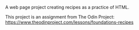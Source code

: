 A web page project creating recipes as a practice of HTML.

This project is an assignment from The Odin Project:<br>
https://www.theodinproject.com/lessons/foundations-recipes
